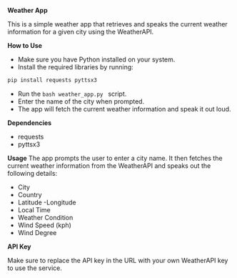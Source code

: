 **Weather App**

This is a simple weather app that retrieves and speaks the current weather information for a given city using the WeatherAPI.

**How to Use**
- Make sure you have Python installed on your system.
- Install the required libraries by running:
``` bash 
pip install requests pyttsx3
```
- Run the ```bash weather_app.py ``` script.
- Enter the name of the city when prompted.
- The app will fetch the current weather information and speak it out loud.

**Dependencies**

- requests
- pyttsx3
 
**Usage**
The app prompts the user to enter a city name. It then fetches the current weather information from the WeatherAPI and speaks out the following details:

- City
- Country
- Latitude
-Longitude
- Local Time
- Weather Condition
- Wind Speed (kph)
- Wind Degree
  
**API Key**
  
Make sure to replace the API key in the URL with your own WeatherAPI key to use the service.
